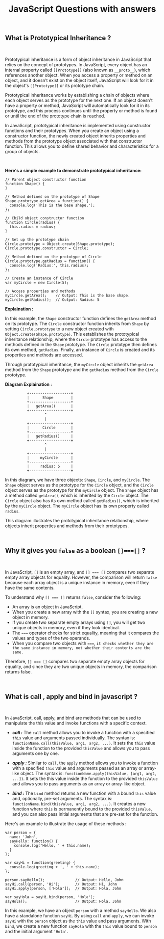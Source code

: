<h1 align="center">JavaScript Questions with answers</h1>

<br>

##  What is Prototypical Inheritance ?

<br>

Prototypical inheritance is a form of object inheritance in JavaScript that relies on the concept of prototypes. In JavaScript, every object has an internal property called `[[Prototype]]` (also known as `__proto__`), which references another object. When you access a property or method on an object, and it doesn't exist on the object itself, JavaScript will look for it in the object's `[[Prototype]]` or its prototype chain.

Prototypical inheritance works by establishing a chain of objects where each object serves as the prototype for the next one. If an object doesn't have a property or method, JavaScript will automatically look for it in its prototype, and this process continues until the property or method is found or until the end of the prototype chain is reached.

In JavaScript, prototypical inheritance is implemented using constructor functions and their prototypes. When you create an object using a constructor function, the newly created object inherits properties and methods from the prototype object associated with that constructor function. This allows you to define shared behavior and characteristics for a group of objects.

<br>

<strong>Here's a simple example to demonstrate prototypical inheritance:</strong>


```
// Parent object constructor function
function Shape() {
}

// Method defined on the prototype of Shape
Shape.prototype.getArea = function() {
  console.log('This is the base shape.');
};

// Child object constructor function
function Circle(radius) {
  this.radius = radius;
}

// Set up the prototype chain
Circle.prototype = Object.create(Shape.prototype);
Circle.prototype.constructor = Circle;

// Method defined on the prototype of Circle
Circle.prototype.getRadius = function() {
  console.log('Radius:', this.radius);
};

// Create an instance of Circle
var myCircle = new Circle(5);

// Access properties and methods
myCircle.getArea();    // Output: This is the base shape.
myCircle.getRadius();  // Output: Radius: 5

```


<strong>Explaination : </strong>

In this example, the `Shape` constructor function defines the `getArea` method on its prototype. The `Circle` constructor function inherits from `Shape` by setting `Circle.prototype` to a new object created with `Object.create(Shape.prototype)`. This establishes the prototypical inheritance relationship, where the `Circle` prototype has access to the methods defined in the `Shape` prototype. The `Circle` prototype then defines its own method, `getRadius`. Finally, an instance of `Circle` is created and its properties and methods are accessed.

Through prototypical inheritance, the `myCircle` object inherits the `getArea` method from the `Shape` prototype and the `getRadius` method from the `Circle` prototype.


<strong>Diagram Explaination :</strong>


```
          +-------------------+
          |      Shape        |
          +-------------------+
          |   getArea()       |
          +-------------------+
                  ^
                  |
          +-------------------+
          |      Circle       |
          +-------------------+
          |   getRadius()     |
          +-------------------+
                  ^
                  |
          +-------------------+
          |     myCircle      |
          +-------------------+
          |     radius: 5     |
          +-------------------+
```

In this diagram, we have three objects: `Shape`, `Circle`, and `myCircle`. The `Shape` object serves as the prototype for the `Circle` object, and the `Circle` object serves as the prototype for the `myCircle` object. The `Shape` object has a method called `getArea()`, which is inherited by the `Circle` object. The `Circle` object also has its own method called `getRadius()`, which is inherited by the `myCircle` object. The `myCircle` object has its own property called `radius`.

This diagram illustrates the prototypical inheritance relationship, where objects inherit properties and methods from their prototypes.

<br>

## Why it gives you `false` as a boolean `[]===[]` ?

<br>

In JavaScript, `[]` is an empty array, and `[] === []` compares two separate empty array objects for equality. However, the comparison will return `false` because each array object is a unique instance in memory, even if they have the same contents.

To understand why `[] === []` returns `false`, consider the following:

- An array is an object in JavaScript.
- When you create a new array with the `[]` syntax, you are creating a new object in memory.
- If you create two separate empty arrays using `[]`, you will get two unique objects in memory, even if they look identical.
- The `===` operator checks for strict equality, meaning that it compares the values and types of the two operands.
- When you compare two objects with `===`, `it checks whether they are the same instance in memory, not whether their contents are the same.`

Therefore, `[] === []` compares two separate empty array objects for equality, and since they are two unique objects in memory, the comparison returns false.

<br>

## What is call , apply and bind in javascript ?

<br>

In JavaScript, call, apply, and bind are methods that can be used to manipulate the this value and invoke functions with a specific context.

- <strong><i>call :</i></strong> The `call` method allows you to invoke a function with a specified `this` value and arguments passed individually. The syntax is: `functionName.call(thisValue, arg1, arg2, ...)`. It sets the `this` value inside the function to the provided `thisValue` and allows you to pass arguments one by one.

- <strong><i>apply :</i></strong> Similar to `call`, the `apply` method allows you to invoke a function with a specified `this` value and arguments passed as an array or array-like object. The syntax is: `functionName.apply(thisValue, [arg1, arg2, ...])`. It sets the this value inside the function to the provided `thisValue` and allows you to pass arguments as an array or array-like object.

- <strong><i>bind :</i></strong> The `bind` method returns a new function with a bound `this` value and, optionally, pre-set arguments. The syntax is: `functionName.bind(thisValue, arg1, arg2, ...)`. It creates a new function where `this` is permanently bound to the provided `thisValue`, and you can also pass initial arguments that are pre-set for the function.

Here's an example to illustrate the usage of these methods :

```
var person = {
  name: 'John',
  sayHello: function() {
    console.log('Hello, ' + this.name);
  }
};

var sayHi = function(greeting) {
  console.log(greeting + ', ' + this.name);
};

person.sayHello();              // Output: Hello, John
sayHi.call(person, 'Hi');       // Output: Hi, John
sayHi.apply(person, ['Hola']);  // Output: Hola, John

var sayHola = sayHi.bind(person, 'Hola');
sayHola();                      // Output: Hola, John
```

In this example, we have an object `person` with a method `sayHello`. We also have a standalone function `sayHi`. By using `call` and `apply`, we can invoke `sayHi` with the `person` object as the `this` value and pass arguments. With `bind`, we create a new function `sayHola` with the `this` value bound to `person` and the initial argument `'Hola'`.